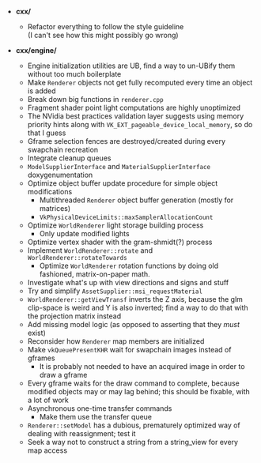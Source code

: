 - **cxx/**
  - Refactor everything to follow the style guideline  
    (I can't see how this might possibly go wrong)

- **cxx/engine/**
  - Engine initialization utilities are UB, find a way to un-UBify them
    without too much boilerplate
  - Make `Renderer` objects not get fully recomputed every time an object
    is added
  - Break down big functions in `renderer.cpp`
  - Fragment shader point light computations are highly unoptimized
  - The NVidia best practices validation layer suggests using memory
    priority hints along with `VK_EXT_pageable_device_local_memory`,
    so do that I guess
  - Gframe selection fences are destroyed/created during every swapchain recreation
  - Integrate cleanup queues
  - `ModelSupplierInterface` and `MaterialSupplierInterface` doxygenumentation
  - Optimize object buffer update procedure for simple object modifications
    - Multithreaded `Renderer` object buffer generation (mostly for matrices)
    - `VkPhysicalDeviceLimits::maxSamplerAllocationCount`
  - Optimize `WorldRenderer` light storage building process
    - Only update modified lights
  - Optimize vertex shader with the gram-shmidt(?) process
  - Implement `WorldRenderer::rotate` and `WorldRenderer::rotateTowards`
    - Optimize `WorldRenderer` rotation functions by doing old fashioned,
      matrix-on-paper math.
  - Investigate what's up with view directions and signs and stuff
  - Try and simplify `AssetSupplier::msi_requestMaterial`
  - `WorldRenderer::getViewTransf` inverts the Z axis, because the
    glm clip-space is weird and Y is also inverted; find a way to do that
    with the projection matrix instead
  - Add missing model logic (as opposed to asserting that they *must* exist)
  - Reconsider how `Renderer` map members are initialized
  - Make `vkQueuePresentKHR` wait for swapchain images instead of gframes
    - It is probably not needed to have an acquired image in order to
      draw a gframe
  - Every gframe waits for the draw command to complete, because modified
    objects may or may lag behind; this should be fixable, with a lot of work
  - Asynchronous one-time transfer commands
    - Make them use the transfer queue
  - `Renderer::setModel` has a dubious, prematurely optimized way of dealing
     with reassignment; test it
  - Seek a way not to construct a string from a string_view for
    every map access
